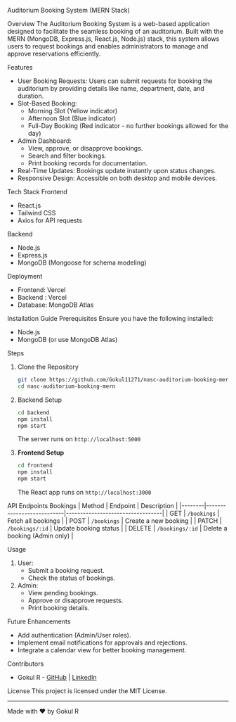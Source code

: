Auditorium Booking System (MERN Stack)

Overview
The Auditorium Booking System is a web-based application designed to facilitate the seamless booking of an auditorium. Built with the MERN (MongoDB, Express.js, React.js, Node.js) stack, this system allows users to request bookings and enables administrators to manage and approve reservations efficiently.

Features
- User Booking Requests: Users can submit requests for booking the auditorium by providing details like name, department, date, and duration.
- Slot-Based Booking:
  - Morning Slot (Yellow indicator)
  - Afternoon Slot (Blue indicator)
  - Full-Day Booking (Red indicator - no further bookings allowed for the day)
- Admin Dashboard:
  - View, approve, or disapprove bookings.
  - Search and filter bookings.
  - Print booking records for documentation.
- Real-Time Updates: Bookings update instantly upon status changes.
- Responsive Design: Accessible on both desktop and mobile devices.

 Tech Stack
 Frontend
- React.js
- Tailwind CSS
- Axios for API requests

Backend
- Node.js
- Express.js
- MongoDB (Mongoose for schema modeling)

Deployment
- Frontend: Vercel
- Backend : Vercel
- Database: MongoDB Atlas

Installation Guide
 Prerequisites
Ensure you have the following installed:
- Node.js
- MongoDB (or use MongoDB Atlas)

 Steps
1. Clone the Repository
   ```sh
   git clone https://github.com/Gokul11271/nasc-auditorium-booking-mern.git
   cd nasc-auditorium-booking-mern
   ```

2. Backend Setup
   ```sh
   cd backend
   npm install
   npm start
   ```
   The server runs on `http://localhost:5000`

3. **Frontend Setup**
   ```sh
   cd frontend
   npm install
   npm start
   ```
   The React app runs on `http://localhost:3000`

API Endpoints
 Bookings
| Method | Endpoint                  | Description                      |
|--------|---------------------------|----------------------------------|
| GET    | `/bookings`               | Fetch all bookings              |
| POST   | `/bookings`               | Create a new booking            |
| PATCH  | `/bookings/:id`           | Update booking status           |
| DELETE | `/bookings/:id`           | Delete a booking (Admin only)   |

Usage
1. User:
   - Submit a booking request.
   - Check the status of bookings.
2. Admin:
   - View pending bookings.
   - Approve or disapprove requests.
   - Print booking details.

 Future Enhancements
- Add authentication (Admin/User roles).
- Implement email notifications for approvals and rejections.
- Integrate a calendar view for better booking management.

 Contributors
- Gokul R - [GitHub](https://github.com/Gokul11271) | [LinkedIn](https://linkedin.com/in/gokul04developer)

License
This project is licensed under the MIT License.

---
Made with ❤️ by Gokul R


